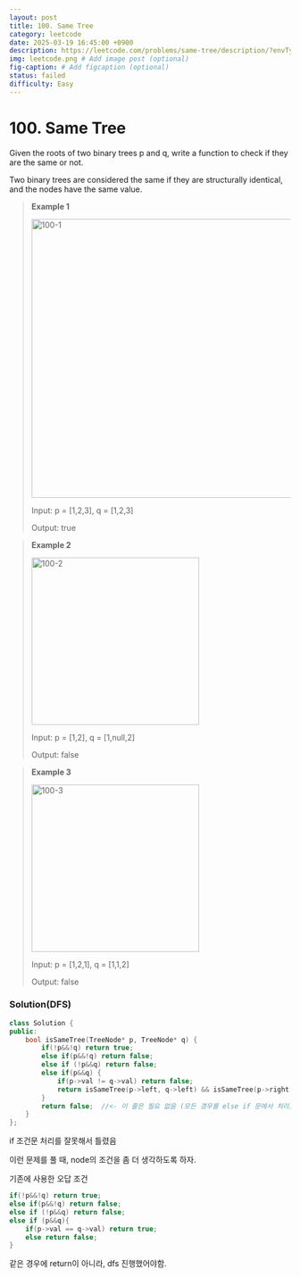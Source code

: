 ```yaml
---
layout: post
title: 100. Same Tree
category: leetcode
date: 2025-03-19 16:45:00 +0900
description: https://leetcode.com/problems/same-tree/description/?envType=study-plan-v2&envId=top-interview-150
img: leetcode.png # Add image post (optional)
fig-caption: # Add figcaption (optional)
status: failed
difficulty: Easy
---
```


# 100. Same Tree

Given the roots of two binary trees p and q, write a function to check if they are the same or not.

Two binary trees are considered the same if they are structurally identical, and the nodes have the same value.

 

> **Example 1**
>
> <img src="/100-1.jpg" alt="100-1" width="500"/>
> 
> Input: p = [1,2,3], q = [1,2,3]
> 
> Output: true

> **Example 2**
>
> <img src="/100-2.jpg" alt="100-2" width="300"/>
> 
> Input: p = [1,2], q = [1,null,2]
> 
> Output: false

> **Example 3**
> 
> <img src="/100-3.jpg" alt="100-3" width="300"/>
> 
> Input: p = [1,2,1], q = [1,1,2]
> 
> Output: false


### Solution(DFS)
```cpp
class Solution {
public:
    bool isSameTree(TreeNode* p, TreeNode* q) {
        if(!p&&!q) return true;
        else if(p&&!q) return false;
        else if (!p&&q) return false;
        else if(p&&q) { 
            if(p->val != q->val) return false;
            return isSameTree(p->left, q->left) && isSameTree(p->right, q->right); //값이 같으면 추가 진행
        }
        return false;  //<- 이 줄은 필요 없음 (모든 경우를 else if 문에서 처리)
    }
};
```

if 조건문 처리를 잘못해서 틀렸음 

이런 문제를 풀 때, node의 조건을 좀 더 생각하도록 하자. 

기존에 사용한 오답 조건
```cpp
if(!p&&!q) return true;
else if(p&&!q) return false;
else if (!p&&q) return false;
else if (p&&q){
    if(p->val == q->val) return true;
    else return false;
}
```

같은 경우에 return이 아니라, dfs 진행했어야함.